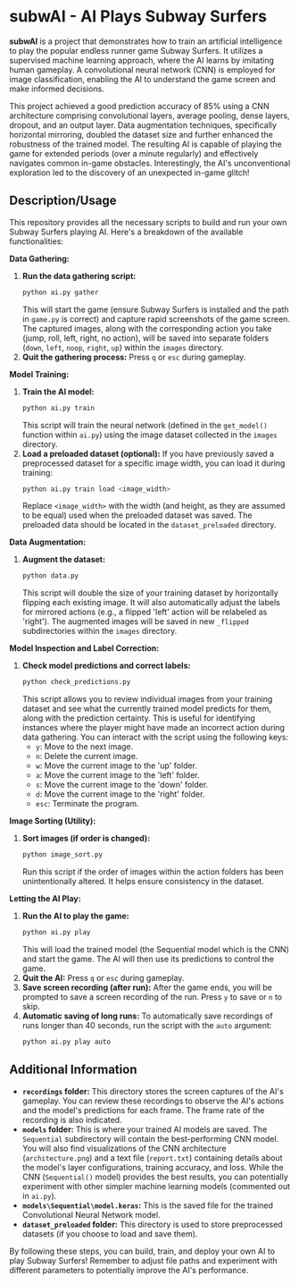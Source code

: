 # subwAI - AI Plays Subway Surfers

**subwAI** is a project that demonstrates how to train an artificial intelligence to play the popular endless runner game Subway Surfers. It utilizes a supervised machine learning approach, where the AI learns by imitating human gameplay. A convolutional neural network (CNN) is employed for image classification, enabling the AI to understand the game screen and make informed decisions.

This project achieved a good prediction accuracy of 85% using a CNN architecture comprising convolutional layers, average pooling, dense layers, dropout, and an output layer. Data augmentation techniques, specifically horizontal mirroring, doubled the dataset size and further enhanced the robustness of the trained model. The resulting AI is capable of playing the game for extended periods (over a minute regularly) and effectively navigates common in-game obstacles. Interestingly, the AI's unconventional exploration led to the discovery of an unexpected in-game glitch!



## Description/Usage

This repository provides all the necessary scripts to build and run your own Subway Surfers playing AI. Here's a breakdown of the available functionalities:

**Data Gathering:**

1.  **Run the data gathering script:**
    ```bash
    python ai.py gather
    ```
    This will start the game (ensure Subway Surfers is installed and the path in `game.py` is correct) and capture rapid screenshots of the game screen. The captured images, along with the corresponding action you take (jump, roll, left, right, no action), will be saved into separate folders (`down`, `left`, `noop`, `right`, `up`) within the `images` directory.
2.  **Quit the gathering process:** Press `q` or `esc` during gameplay.

**Model Training:**

1.  **Train the AI model:**
    ```bash
    python ai.py train
    ```
    This script will train the neural network (defined in the `get_model()` function within `ai.py`) using the image dataset collected in the `images` directory.
2.  **Load a preloaded dataset (optional):** If you have previously saved a preprocessed dataset for a specific image width, you can load it during training:
    ```bash
    python ai.py train load <image_width>
    ```
    Replace `<image_width>` with the width (and height, as they are assumed to be equal) used when the preloaded dataset was saved. The preloaded data should be located in the `dataset_preloaded` directory.

**Data Augmentation:**

1.  **Augment the dataset:**
    ```bash
    python data.py
    ```
    This script will double the size of your training dataset by horizontally flipping each existing image. It will also automatically adjust the labels for mirrored actions (e.g., a flipped 'left' action will be relabeled as 'right'). The augmented images will be saved in new `_flipped` subdirectories within the `images` directory.

**Model Inspection and Label Correction:**

1.  **Check model predictions and correct labels:**
    ```bash
    python check_predictions.py
    ```
    This script allows you to review individual images from your training dataset and see what the currently trained model predicts for them, along with the prediction certainty. This is useful for identifying instances where the player might have made an incorrect action during data gathering. You can interact with the script using the following keys:
    * `y`: Move to the next image.
    * `n`: Delete the current image.
    * `w`: Move the current image to the 'up' folder.
    * `a`: Move the current image to the 'left' folder.
    * `s`: Move the current image to the 'down' folder.
    * `d`: Move the current image to the 'right' folder.
    * `esc`: Terminate the program.

**Image Sorting (Utility):**

1.  **Sort images (if order is changed):**
    ```bash
    python image_sort.py
    ```
    Run this script if the order of images within the action folders has been unintentionally altered. It helps ensure consistency in the dataset.

**Letting the AI Play:**

1.  **Run the AI to play the game:**
    ```bash
    python ai.py play
    ```
    This will load the trained model (the Sequential model which is the CNN) and start the game. The AI will then use its predictions to control the game.
2.  **Quit the AI:** Press `q` or `esc` during gameplay.
3.  **Save screen recording (after run):** After the game ends, you will be prompted to save a screen recording of the run. Press `y` to save or `n` to skip.
4.  **Automatic saving of long runs:** To automatically save recordings of runs longer than 40 seconds, run the script with the `auto` argument:
    ```bash
    python ai.py play auto
    ```

## Additional Information

* **`recordings` folder:** This directory stores the screen captures of the AI's gameplay. You can review these recordings to observe the AI's actions and the model's predictions for each frame. The frame rate of the recording is also indicated.
* **`models` folder:** This is where your trained AI models are saved. The `Sequential` subdirectory will contain the best-performing CNN model. You will also find visualizations of the CNN architecture (`architecture.png`) and a text file (`report.txt`) containing details about the model's layer configurations, training accuracy, and loss. While the CNN (`Sequential()` model) provides the best results, you can potentially experiment with other simpler machine learning models (commented out in `ai.py`).
* **`models\Sequential\model.keras`:** This is the saved file for the trained Convolutional Neural Network model.
* **`dataset_preloaded` folder:** This directory is used to store preprocessed datasets (if you choose to load and save them).

By following these steps, you can build, train, and deploy your own AI to play Subway Surfers! Remember to adjust file paths and experiment with different parameters to potentially improve the AI's performance.
